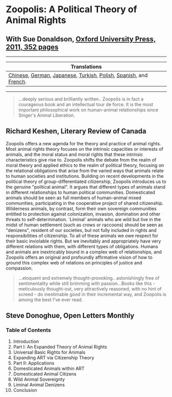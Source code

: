 # Zoopolis: A Political Theory of Animal Rights

## With Sue Donaldson, [Oxford University Press, 2011, 352 pages](https://global.oup.com/academic/product/zoopolis-9780199599660?q=animal%20rights&lang=en&cc=us)

---

| Translations |
| --- |
| [Chinese](/publications/translated/chinese), [German](/publications/translated/german), [Japanese](/publications/translated/japanese), [Turkish](/publications/translated/turkish), [Polish](/publications/translated/polish), [Spanish](/publications/translated/spanish), and [French](/publications/translated/french). |

---

> ...deeply serious and brilliantly written.. Zoopolis is in fact a courageous book and an intellectual tour de force. It is the most important philosophical work on human-animal relationships since Singer's Animal Liberation.
>
## Richard Keshen, Literary Review of Canada

Zoopolis offers a new agenda for the theory and practice of animal rights. Most animal rights theory focuses on the intrinsic capacities or interests of animals, and the moral status and moral rights that these intrinsic characteristics give rise to. Zoopolis shifts the debate from the realm of moral theory and applied ethics to the realm of political theory, focusing on the relational obligations that arise from the varied ways that animals relate to human societies and institutions. Building on recent developments in the political theory of group-differentiated citizenship, Zoopolis introduces us to the genuine "political animal". It argues that different types of animals stand in different relationships to human political communities. Domesticated animals should be seen as full members of human-animal mixed communities, participating in the cooperative project of shared citizenship. Wilderness animals, by contrast, form their own sovereign communities entitled to protection against colonization, invasion, domination and other threats to self-determination. `Liminal' animals who are wild but live in the midst of human settlement (such as crows or raccoons) should be seen as "denizens", resident of our societies, but not fully included in rights and responsibilities of citizenship. To all of these animals we owe respect for their basic inviolable rights. But we inevitably and appropriately have very different relations with them, with different types of obligations. Humans and animals are inextricably bound in a complex web of relationships, and Zoopolis offers an original and profoundly affirmative vision of how to ground this complex web of relations on principles of justice and compassion.

> ...eloquent and extremely thought-provoking.. astonishingly free of sentimentality while still brimming with passion...Books like this - meticulously thought-out, very attractively reasoned, with no hint of screed - do inestimable good in their incremental way, and Zoopolis is among the best I've ever read.
>
## Steve Donoghue, Open Letters Monthly

### Table of Contents

1. Introduction
2. Part I: An Expanded Theory of Animal Rights
3. Universal Basic Rights for Animals
4. Expanding ART via Citizenship Theory
5. Part II: Applications
6. Domesticated Animals within ART
7. Domesticated Animal Citizens
8. Wild Animal Sovereignty
9. Liminal Animal Denizens
10. Conclusion
